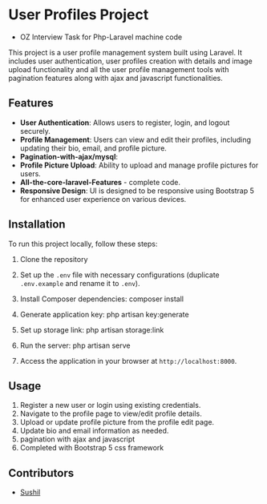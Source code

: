 # User Profiles Project

-   OZ Interview Task for Php-Laravel machine code

This project is a user profile management system built using Laravel. It includes user authentication, user profiles creation with details and image upload functionality and all the user profile management tools with pagination features along with ajax and javascript functionalities.

## Features

-   **User Authentication**: Allows users to register, login, and logout securely.
-   **Profile Management**: Users can view and edit their profiles, including updating their bio, email, and profile picture.
-   **Pagination-with-ajax/mysql**:
-   **Profile Picture Upload**: Ability to upload and manage profile pictures for users.
-   **All-the-core-laravel-Features** - complete code.
-   **Responsive Design**: UI is designed to be responsive using Bootstrap 5 for enhanced user experience on various devices.

## Installation

To run this project locally, follow these steps:

1. Clone the repository

2. Set up the `.env` file with necessary configurations (duplicate `.env.example` and rename it to `.env`).

3. Install Composer dependencies:
   composer install

4. Generate application key:
   php artisan key:generate

5. Set up storage link:
   php artisan storage:link

6. Run the server:
   php artisan serve

7. Access the application in your browser at `http://localhost:8000`.

## Usage

1. Register a new user or login using existing credentials.
2. Navigate to the profile page to view/edit profile details.
3. Upload or update profile picture from the profile edit page.
4. Update bio and email information as needed.
5. pagination with ajax and javascript
6. Completed with Bootstrap 5 css framework

## Contributors

-   [Sushil](https://github.com/sepzo)

